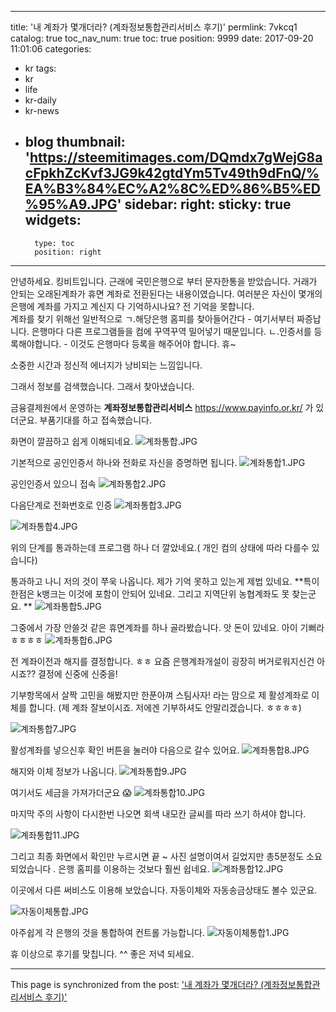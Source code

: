 
---
title: '내 계좌가 몇개더라? (계좌정보통합관리서비스 후기)'
permlink: 7vkcq1
catalog: true
toc_nav_num: true
toc: true
position: 9999
date: 2017-09-20 11:01:06
categories:
- kr
tags:
- kr
- life
- kr-daily
- kr-news
- blog
thumbnail: 'https://steemitimages.com/DQmdx7gWejG8acFpkhZcKvf3JG9k42gtdYm5Tv49th9dFnQ/%EA%B3%84%EC%A2%8C%ED%86%B5%ED%95%A9.JPG'
sidebar:
    right:
        sticky: true
widgets:
    -
        type: toc
        position: right
---


안녕하세요. 킹비트입니다.  근래에 국민은행으로 부터 문자한통을 받았습니다. 거래가 안되는 오래된계좌가 휴면 계좌로 전환된다는 내용이였습니다. 
여러분은 자신이 몇개의 은행에 계좌를 가지고 계신지 다 기억하시나요? 전 기억을 못합니다.  
계좌를 찾기 위해선 일반적으로
ㄱ.해당은행 홈피를 찾아들어간다 - 여기서부터 짜증납니다. 은행마다 다른 프로그램들을 컴에 꾸역꾸역 밀어넣기 때문입니다. 
ㄴ.인증서를 등록해야합니다. - 이것도 은행마다 등록을 해주어야 합니다. 휴~

소중한 시간과 정신적 에너지가 낭비되는 느낌입니다. 

그래서 정보를 검색했습니다. 그래서 찾아냈습니다. 

금융결제원에서 운영하는 **계좌정보통합관리서비스** https://www.payinfo.or.kr/ 가 있더군요. 부품기대를 하고 접속했습니다.

화면이 깔끔하고 쉽게 이해되네요. 
![계좌통합.JPG](https://steemitimages.com/DQmdx7gWejG8acFpkhZcKvf3JG9k42gtdYm5Tv49th9dFnQ/%EA%B3%84%EC%A2%8C%ED%86%B5%ED%95%A9.JPG)

기본적으로 공인인증서 하나와 전화로 자신을 증명하면 됩니다. 
![계좌통합1.JPG](https://steemitimages.com/DQmPash1quXAtoBvg49bdtJFQCkYfxgXgtygNRvvMcRcVKE/%EA%B3%84%EC%A2%8C%ED%86%B5%ED%95%A91.JPG)

공인인증서 있으니 접속
![계좌통합2.JPG](https://steemitimages.com/DQmaDaJPfxYdqdBJkfog9LwoSkmkkfUpNtCpMQJBmUAArUK/%EA%B3%84%EC%A2%8C%ED%86%B5%ED%95%A92.JPG)

다음단계로 전화번호로 인증
![계좌통합3.JPG](https://steemitimages.com/DQmQEDsTbxgtEeAYxxHS1E8LY5758TniE2DFLJGj2muTkVX/%EA%B3%84%EC%A2%8C%ED%86%B5%ED%95%A93.JPG)


![계좌통합4.JPG](https://steemitimages.com/DQmbDukPSjLLDRnSEtYpYuTd7Er1HKnZxKvss7xYxtUwEJY/%EA%B3%84%EC%A2%8C%ED%86%B5%ED%95%A94.JPG)

위의 단계를 통과하는데 프로그램 하나 더 깔았네요.( 개인 컴의 상태에 따라 다를수 있습니다) 

통과하고 나니 저의 것이 쭈욱 나옵니다.  제가 기억 못하고 있는게 제법 있네요.  **특이한점은 k뱅크는 이것에 포함이 안되어 있네요. 그리고 지역단위 농협계좌도 못 찾는군요. **
![계좌통합5.JPG](https://steemitimages.com/DQmWRbZtWJuDLb3rJhdVcgML82p5tE91uV11gPmMC75XqMr/%EA%B3%84%EC%A2%8C%ED%86%B5%ED%95%A95.JPG)


그중에서 가장 안쓸것 같은 휴면계좌를 하나 골라봤습니다. 
앗 돈이 있네요. 아이 기뻐라 ㅎㅎㅎㅎ
![계좌통합6.JPG](https://steemitimages.com/DQmeFv4udqUAUAepcfQs1oURquatSEV2ZwUdnFRKsQum8nz/%EA%B3%84%EC%A2%8C%ED%86%B5%ED%95%A96.JPG)

전 계좌이전과 해지를 결정합니다. ㅎㅎ 요즘 은행계좌개설이 굉장히 버거로워지신건 아시죠?? 결정에 신중에 신중을!

기부항목에서 살짝 고민을 해봤지만 한푼아껴 스팀사자! 라는 맘으로 제 활성계좌로 이체를 합니다. (제 계좌 잘보이시죠. 저에겐 기부하셔도 안말리겠습니다. ㅎㅎㅎㅎ)

![계좌통합7.JPG](https://steemitimages.com/DQmb6Tj6gx3o8RrWduTwsedjg7eCd9KPrcmPmZBJsx3rGZ5/%EA%B3%84%EC%A2%8C%ED%86%B5%ED%95%A97.JPG)


활성계좌를 넣으신후 확인 버튼을 눌러야 다음으로 갈수 있어요. 
![계좌통합8.JPG](https://steemitimages.com/DQmbnKrUXWU2LEDpemLrcvXmEiYHY3JG1ixtLvYnsYwcYVH/%EA%B3%84%EC%A2%8C%ED%86%B5%ED%95%A98.JPG)


해지와 이체 정보가 나옵니다.
![계좌통합9.JPG](https://steemitimages.com/DQmWXGV8vWSEot1CwXbBVSEtHpgc6Cncb9NLC6AUTyZ5My4/%EA%B3%84%EC%A2%8C%ED%86%B5%ED%95%A99.JPG)


여기서도 세금을 가져가더군요 😱
![계좌통합10.JPG](https://steemitimages.com/DQmYWCfcaD7qm9FDHP1yzbQMjbUiRCijQHQwjXgimpKmEBP/%EA%B3%84%EC%A2%8C%ED%86%B5%ED%95%A910.JPG)

마지막 주의 사항이 다시한번 나오면 회색 내모칸 글씨를 따라 쓰기 하셔야 합니다. 

![계좌통합11.JPG](https://steemitimages.com/DQmNgSBrToqv9UDp6m5SyQ2hQpxsdYzNSjCzKcFgX77ojp1/%EA%B3%84%EC%A2%8C%ED%86%B5%ED%95%A911.JPG)

그리고 최종 화면에서 확인만 누르시면 끝 ~ 
사진 설명이여서 길었지만 총5분정도 소요 되었습니다 . 은행 홈피를 이용하는 것보다 훨씬 쉽네요. 
![계좌통합12.JPG](https://steemitimages.com/DQmVR4fNwpptpz6QeRCN525upDRJ6HMyMY6VZyCEdu5Xb8o/%EA%B3%84%EC%A2%8C%ED%86%B5%ED%95%A912.JPG)


이곳에서 다른 써비스도 이용해 보았습니다. 
자동이체와 자동송금상태도 볼수 있군요.  

![자동이체통합.JPG](https://steemitimages.com/DQmZghvsfmyybAWJ4S3gQwtMpwQow4PkMA5rLvDbSfDcxpy/%EC%9E%90%EB%8F%99%EC%9D%B4%EC%B2%B4%ED%86%B5%ED%95%A9.JPG)

아주쉽게 각 은행의 것을 통합하여 컨트롤 가능합니다. 
![자동이체통합1.JPG](https://steemitimages.com/DQmbejx1KciJU12X1JLrjv9aZx2npjhDah6Uc3SUhnVtGSV/%EC%9E%90%EB%8F%99%EC%9D%B4%EC%B2%B4%ED%86%B5%ED%95%A91.JPG)

휴 이상으로 후기를 맞칩니다. ^^ 좋은 저녁 되세요.

- - -

This page is synchronized from the post: ['내 계좌가 몇개더라? (계좌정보통합관리서비스 후기)'](https://steemit.com/@kingbit/7vkcq1)
